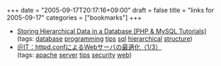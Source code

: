 +++
date = "2005-09-17T20:17:16+09:00"
draft = false
title = "links for 2005-09-17"
categories = ["bookmarks"]
+++

<ul>
	<li>
		<div><a href="http://www.sitepoint.com/article/hierarchical-data-database/">Storing Hierarchical Data in a Database [PHP & MySQL Tutorials]</a></div>
		<div>(tags: <a href="http://del.icio.us/nobu666/database">database</a> <a href="http://del.icio.us/nobu666/programming">programming</a> <a href="http://del.icio.us/nobu666/tips">tips</a> <a href="http://del.icio.us/nobu666/sql">sql</a> <a href="http://del.icio.us/nobu666/hierarchical">hierarchical</a> <a href="http://del.icio.us/nobu666/structure">structure</a>)</div>
	</li>
	<li>
		<div><a href="http://www.atmarkit.co.jp/flinux/rensai/apache2_03/apache03a.html">＠IT：httpd.confによるWebサーバの最適化（1/3）</a></div>
		<div>(tags: <a href="http://del.icio.us/nobu666/apache">apache</a> <a href="http://del.icio.us/nobu666/server">server</a> <a href="http://del.icio.us/nobu666/tips">tips</a> <a href="http://del.icio.us/nobu666/security">security</a> <a href="http://del.icio.us/nobu666/web">web</a>)</div>
	</li>
</ul>
